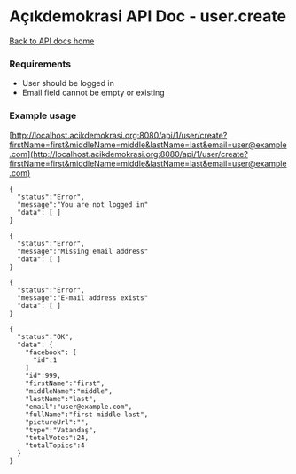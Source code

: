 # Açıkdemokrasi API Doc - user.create

[Back to API docs home](Home)

### Requirements
- User should be logged in
- Email field cannot be empty or existing

### Example usage

[http://localhost.acikdemokrasi.org:8080/api/1/user/create?firstName=first&middleName=middle&lastName=last&email=user@example.com](http://localhost.acikdemokrasi.org:8080/api/1/user/create?firstName=first&middleName=middle&lastName=last&email=user@example.com)

```
{
  "status":"Error",
  "message":"You are not logged in"
  "data": [ ]
}
```
```
{
  "status":"Error",
  "message":"Missing email address"
  "data": [ ]
}
```
```
{
  "status":"Error",
  "message":"E-mail address exists"
  "data": [ ]
}
```
```
{
  "status":"OK",
  "data": {
    "facebook": [
      "id":1
    ]
    "id":999,
    "firstName":"first",
    "middleName":"middle",
    "lastName":"last",
    "email":"user@example.com",
    "fullName":"first middle last",
    "pictureUrl":"",
    "type":"Vatandaş",
    "totalVotes":24,
    "totalTopics":4
  }
}
```